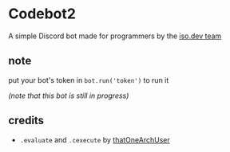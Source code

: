 # Codebot2 
A simple Discord bot made for programmers by the [iso.dev team](https://github.com/PyBotDevs)

## note
put your bot's token in `bot.run('token')` to run it

*(note that this bot is still in progress)*

## credits
- `.evaluate` and `.cexecute` by [thatOneArchUser](https://github.com/thatOneArchUser)
